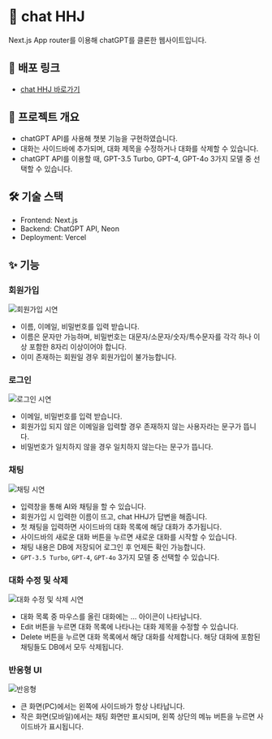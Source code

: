 # 🤖 chat HHJ

Next.js App router를 이용해 chatGPT를 클론한 웹사이트입니다.

## 🚀 배포 링크

- [chat HHJ 바로가기](https://nextjs-chatgpt-clone-ebon.vercel.app/)

## 📂 프로젝트 개요

- chatGPT API를 사용해 챗봇 기능을 구현하였습니다.
- 대화는 사이드바에 추가되며, 대화 제목을 수정하거나 대화를 삭제할 수 있습니다.
- chatGPT API를 이용할 때, GPT-3.5 Turbo, GPT-4, GPT-4o 3가지 모델 중 선택할 수 있습니다.

## 🛠️ 기술 스택

- Frontend: Next.js
- Backend: ChatGPT API, Neon
- Deployment: Vercel

## ✨ 기능

### 회원가입

![회원가입 시연](https://github.com/user-attachments/assets/ab818699-e325-403f-8e0f-b43c5e8d1320)

- 이름, 이메일, 비밀번호를 입력 받습니다.
- 이름은 문자만 가능하며, 비밀번호는 대문자/소문자/숫자/특수문자를 각각 하나 이상 포함한 8자리 이상이어야 합니다.
- 이미 존재하는 회원일 경우 회원가입이 불가능합니다.

### 로그인

![로그인 시연](https://github.com/user-attachments/assets/d775f955-a7b0-4e96-abc4-99ee76896e24)

- 이메일, 비밀번호를 입력 받습니다.
- 회원가입 되지 않은 이메일을 입력할 경우 존재하지 않는 사용자라는 문구가 뜹니다.
- 비밀번호가 일치하지 않을 경우 일치하지 않는다는 문구가 뜹니다.

### 채팅

![채팅 시연](https://github.com/user-attachments/assets/00224abd-dafa-4dc5-ae0e-cccb747f01c0)

- 입력창을 통해 AI와 채팅을 할 수 있습니다.
- 회원가입 시 입력한 이름이 뜨고, chat HHJ가 답변을 해줍니다.
- 첫 채팅을 입력하면 사이드바의 대화 목록에 해당 대화가 추가됩니다.
- 사이드바의 새로운 대화 버튼을 누르면 새로운 대화를 시작할 수 있습니다.
- 채팅 내용은 DB에 저장되어 로그인 후 언제든 확인 가능합니다.
- `GPT-3.5 Turbo`, `GPT-4`, `GPT-4o` 3가지 모델 중 선택할 수 있습니다.

### 대화 수정 및 삭제

![대화 수정 및 삭제 시연](https://github.com/user-attachments/assets/a0f0fe78-8806-4d25-aacd-7868a23b86e5)

- 대화 목록 중 마우스를 올린 대화에는 … 아이콘이 나타납니다.
- Edit 버튼을 누르면 대화 목록에 나타나는 대화 제목을 수정할 수 있습니다.
- Delete 버튼을 누르면 대화 목록에서 해당 대화를 삭제합니다. 해당 대화에 포함된 채팅들도 DB에서 모두 삭제됩니다.

### 반응형 UI

![반응형](https://github.com/user-attachments/assets/5f37e09d-f577-4781-9140-35ed2493a9f7)

- 큰 화면(PC)에서는 왼쪽에 사이드바가 항상 나타납니다.
- 작은 화면(모바일)에서는 채팅 화면만 표시되며, 왼쪽 상단의 메뉴 버튼을 누르면 사이드바가 표시됩니다.
